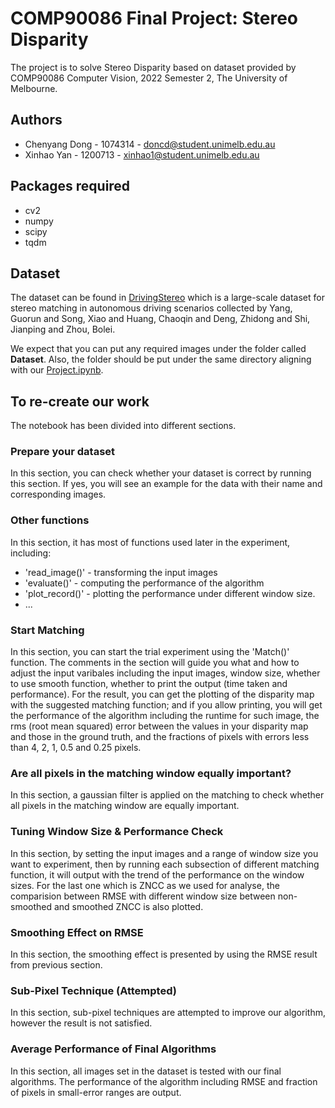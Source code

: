 # COMP90086 Final Project: Stereo Disparity

The project is to solve Stereo Disparity based on dataset provided by COMP90086 Computer Vision, 2022 Semester 2, The University of Melbourne. 

## Authors

- Chenyang Dong - 1074314 - doncd@student.unimelb.edu.au
- Xinhao Yan - 1200713 - xinhao1@student.unimelb.edu.au

## Packages required

- cv2
- numpy
- scipy
- tqdm


## Dataset

The dataset can be found in [DrivingStereo](https://drivingstereo-dataset.github.io/) which is a large-scale dataset for stereo matching in autonomous driving scenarios collected by Yang, Guorun and Song, Xiao and Huang, Chaoqin and Deng, Zhidong and Shi, Jianping and Zhou, Bolei. 

We expect that you can put any required images under the folder called **Dataset**. Also, the folder should be put under the same directory aligning with our [Project.ipynb](Project.ipynb).


## To re-create our work
The notebook has been divided into different sections. 

### Prepare your dataset
In this section, you can check whether your dataset is correct by running this section. If yes, you will see an example for the data with their name and corresponding images.

### Other functions
In this section, it has most of functions used later in the experiment, including:
- 'read_image()' -  transforming the input images
- 'evaluate()' - computing the performance of the algorithm
- 'plot_record()' - plotting the performance under different window size.
- ...
    
### Start Matching 
In this section, you can start the trial experiment using the 'Match()' function. The comments in the section will guide you what and how to adjust the input varibales including the input images, window size, whether to use smooth function, whether to print the output (time taken and performance). For the result, you can get the plotting of the disparity map with the suggested matching function; and if you allow printing, you will get the performance of the algorithm including the runtime for such image, the rms (root mean squared) error between the values in your disparity map
and those in the ground truth, and the fractions of pixels with errors less than 4, 2, 1, 0.5 and 0.25 pixels.

### Are all pixels in the matching window equally important?
In this section, a gaussian filter is applied on the matching to check whether all pixels in the matching window are equally important.

### Tuning Window Size & Performance Check
In this section, by setting the input images and a range of window size you want to experiment, then by running each subsection of different matching function, it will output with the trend of the performance on the window sizes. For the last one which is ZNCC as we used for analyse, the comparision between RMSE with different window size between non-smoothed and smoothed ZNCC is also plotted.

### Smoothing Effect on RMSE
In this section, the smoothing effect is presented by using the RMSE result from previous section.

### Sub-Pixel Technique (Attempted)
In this section, sub-pixel techniques are attempted to improve our algorithm, however the result is not satisfied.

### Average Performance of Final Algorithms
In this section, all images set in the dataset is tested with our final algorithms. The performance of the algorithm including RMSE and fraction of pixels in small-error ranges are output.


